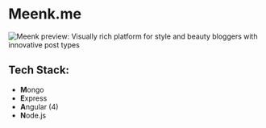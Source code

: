 # Meenk.me

![Meenk preview: Visually rich platform for style and beauty bloggers with innovative post types](http://loveux.co/assets/meenk/mobile.png)

## Tech Stack:

- **M**ongo
- **E**xpress
- **A**ngular (4)
- **N**ode.js

